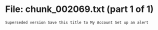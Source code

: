 ﻿# File: chunk_002069.txt (part 1 of 1)
```
Superseded version Save this title to My Account Set up an alert
```


